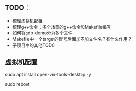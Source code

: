 ## TODO：

- 梳理虚拟机配置
- 梳理g++命令；多个场景的g++命令和Makefile编写
- 如何将gdb-demo分为多个文件
- Makefile中一个target的冒号后面加不加文件名？有什么作用？
- 子项目中的其他TODO



## 虚拟机配置

sudo apt install open-vm-tools-desktop -y

sudo reboot
